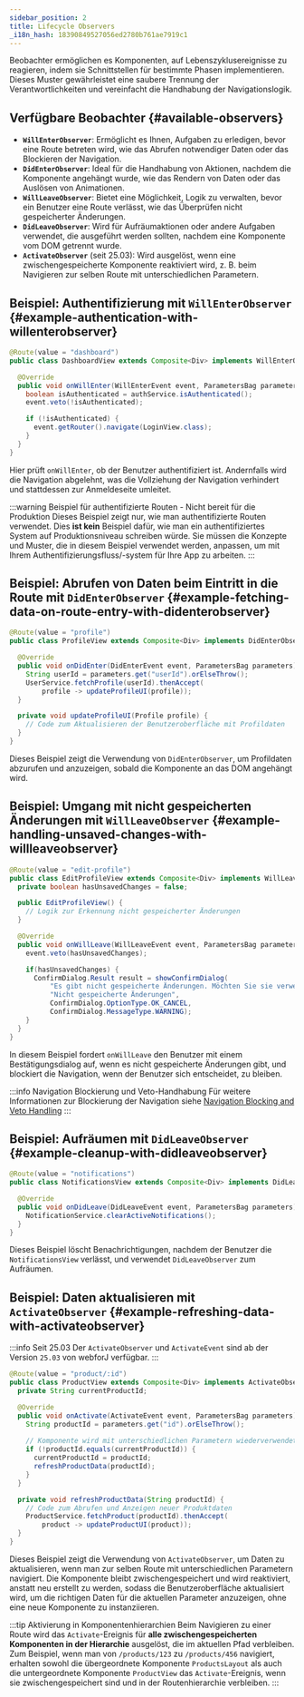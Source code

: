 ```yaml
---
sidebar_position: 2
title: Lifecycle Observers
_i18n_hash: 18390849527056ed2780b761ae7919c1
---
```

Beobachter ermöglichen es Komponenten, auf Lebenszyklusereignisse zu reagieren, indem sie Schnittstellen für bestimmte Phasen implementieren. Dieses Muster gewährleistet eine saubere Trennung der Verantwortlichkeiten und vereinfacht die Handhabung der Navigationslogik.

## Verfügbare Beobachter {#available-observers}

- **`WillEnterObserver`**: Ermöglicht es Ihnen, Aufgaben zu erledigen, bevor eine Route betreten wird, wie das Abrufen notwendiger Daten oder das Blockieren der Navigation.
- **`DidEnterObserver`**: Ideal für die Handhabung von Aktionen, nachdem die Komponente angehängt wurde, wie das Rendern von Daten oder das Auslösen von Animationen.
- **`WillLeaveObserver`**: Bietet eine Möglichkeit, Logik zu verwalten, bevor ein Benutzer eine Route verlässt, wie das Überprüfen nicht gespeicherter Änderungen.
- **`DidLeaveObserver`**: Wird für Aufräumaktionen oder andere Aufgaben verwendet, die ausgeführt werden sollten, nachdem eine Komponente vom DOM getrennt wurde.
- **`ActivateObserver`** (seit 25.03): Wird ausgelöst, wenn eine zwischengespeicherte Komponente reaktiviert wird, z. B. beim Navigieren zur selben Route mit unterschiedlichen Parametern.

## Beispiel: Authentifizierung mit `WillEnterObserver` {#example-authentication-with-willenterobserver}

```java
@Route(value = "dashboard")
public class DashboardView extends Composite<Div> implements WillEnterObserver {

  @Override
  public void onWillEnter(WillEnterEvent event, ParametersBag parameters) {
    boolean isAuthenticated = authService.isAuthenticated();
    event.veto(!isAuthenticated);

    if (!isAuthenticated) {
      event.getRouter().navigate(LoginView.class);
    }
  }
}
```

Hier prüft `onWillEnter`, ob der Benutzer authentifiziert ist. Andernfalls wird die Navigation abgelehnt, was die Vollziehung der Navigation verhindert und stattdessen zur Anmeldeseite umleitet.

:::warning Beispiel für authentifizierte Routen - Nicht bereit für die Produktion
Dieses Beispiel zeigt nur, wie man authentifizierte Routen verwendet.
Dies **ist kein** Beispiel dafür, wie man ein authentifiziertes System auf Produktionsniveau schreiben würde.
Sie müssen die Konzepte und Muster, die in diesem Beispiel verwendet werden, anpassen, um mit Ihrem Authentifizierungsfluss/-system für Ihre App zu arbeiten.
:::

## Beispiel: Abrufen von Daten beim Eintritt in die Route mit `DidEnterObserver` {#example-fetching-data-on-route-entry-with-didenterobserver}

```java
@Route(value = "profile")
public class ProfileView extends Composite<Div> implements DidEnterObserver {

  @Override
  public void onDidEnter(DidEnterEvent event, ParametersBag parameters) {
    String userId = parameters.get("userId").orElseThrow();
    UserService.fetchProfile(userId).thenAccept(
        profile -> updateProfileUI(profile));
  }

  private void updateProfileUI(Profile profile) {
    // Code zum Aktualisieren der Benutzeroberfläche mit Profildaten
  }
}
```

Dieses Beispiel zeigt die Verwendung von `DidEnterObserver`, um Profildaten abzurufen und anzuzeigen, sobald die Komponente an das DOM angehängt wird.

## Beispiel: Umgang mit nicht gespeicherten Änderungen mit `WillLeaveObserver` {#example-handling-unsaved-changes-with-willleaveobserver}

```java
@Route(value = "edit-profile")
public class EditProfileView extends Composite<Div> implements WillLeaveObserver {
  private boolean hasUnsavedChanges = false;

  public EditProfileView() {
    // Logik zur Erkennung nicht gespeicherter Änderungen
  }

  @Override
  public void onWillLeave(WillLeaveEvent event, ParametersBag parameters) {
    event.veto(hasUnsavedChanges);

    if(hasUnsavedChanges) {
      ConfirmDialog.Result result = showConfirmDialog(
          "Es gibt nicht gespeicherte Änderungen. Möchten Sie sie verwerfen oder speichern?",
          "Nicht gespeicherte Änderungen",
          ConfirmDialog.OptionType.OK_CANCEL,
          ConfirmDialog.MessageType.WARNING);
    }
  }
}
```

In diesem Beispiel fordert `onWillLeave` den Benutzer mit einem Bestätigungsdialog auf, wenn es nicht gespeicherte Änderungen gibt, und blockiert die Navigation, wenn der Benutzer sich entscheidet, zu bleiben.

:::info Navigation Blockierung und Veto-Handhabung
Für weitere Informationen zur Blockierung der Navigation siehe [Navigation Blocking and Veto Handling](./navigation-blocking)
:::

## Beispiel: Aufräumen mit `DidLeaveObserver` {#example-cleanup-with-didleaveobserver}

```java
@Route(value = "notifications")
public class NotificationsView extends Composite<Div> implements DidLeaveObserver {

  @Override
  public void onDidLeave(DidLeaveEvent event, ParametersBag parameters) {
    NotificationService.clearActiveNotifications();
  }
}
```

Dieses Beispiel löscht Benachrichtigungen, nachdem der Benutzer die `NotificationsView` verlässt, und verwendet `DidLeaveObserver` zum Aufräumen.

## Beispiel: Daten aktualisieren mit `ActivateObserver` {#example-refreshing-data-with-activateobserver}

:::info Seit 25.03
Der `ActivateObserver` und `ActivateEvent` sind ab der Version `25.03` von webforJ verfügbar.
:::

```java
@Route(value = "product/:id")
public class ProductView extends Composite<Div> implements ActivateObserver {
  private String currentProductId;

  @Override
  public void onActivate(ActivateEvent event, ParametersBag parameters) {
    String productId = parameters.get("id").orElseThrow();
    
    // Komponente wird mit unterschiedlichen Parametern wiederverwendet
    if (!productId.equals(currentProductId)) {
      currentProductId = productId;
      refreshProductData(productId);
    }
  }

  private void refreshProductData(String productId) {
    // Code zum Abrufen und Anzeigen neuer Produktdaten
    ProductService.fetchProduct(productId).thenAccept(
        product -> updateProductUI(product));
  }
}
```

Dieses Beispiel zeigt die Verwendung von `ActivateObserver`, um Daten zu aktualisieren, wenn man zur selben Route mit unterschiedlichen Parametern navigiert. Die Komponente bleibt zwischengespeichert und wird reaktiviert, anstatt neu erstellt zu werden, sodass die Benutzeroberfläche aktualisiert wird, um die richtigen Daten für die aktuellen Parameter anzuzeigen, ohne eine neue Komponente zu instanziieren.

:::tip Aktivierung in Komponentenhierarchien
Beim Navigieren zu einer Route wird das `Activate`-Ereignis für **alle zwischengespeicherten Komponenten in der Hierarchie** ausgelöst, die im aktuellen Pfad verbleiben. Zum Beispiel, wenn man von `/products/123` zu `/products/456` navigiert, erhalten sowohl die übergeordnete Komponente `ProductsLayout` als auch die untergeordnete Komponente `ProductView` das `Activate`-Ereignis, wenn sie zwischengespeichert sind und in der Routenhierarchie verbleiben.
:::

